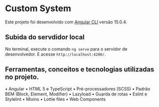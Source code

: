 # Custom System

Este projeto foi desenvolvido com [Angular CLI](https://github.com/angular/angular-cli) versão 15.0.4.

## Subida do servdidor local

No terminal, execute o comando `ng serve` para o servidor de desenvolvedor. E acesse `http://localhost:4200/`.

## Ferramentas, conceitos e tecnologias utilizadas no projeto.

• Angular
• HTML 5 e TypeScript
• Pré-processadores (SCSS)
• Padrão BEM (Block, Element, Modifier)
• Lazyload
• Guarda de rotas
• Eslint e Stylelint
• Mixins
• Lottie files
• Web Components 

